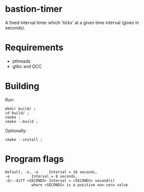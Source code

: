 # bastion-timer #

A fixed interval timer which 'ticks' at a given time interval (given in seconds).

# Requirements #
- pthreads
- glibc and GCC

# Building #
Run:
```
mkdir build/ ;
cd build/ ;
cmake ;
cmake --build ;
```
Optionally:
```
cmake --install ;
```

# Program flags #
```
Default, -n, -a		Interval = 10 seconds,
-e			Interval = 8 seconds,
-d/--diff <SECONDS>	Interval = <SECONDS> second(s)
			where <SECONDS> is a positive non-zero value
```